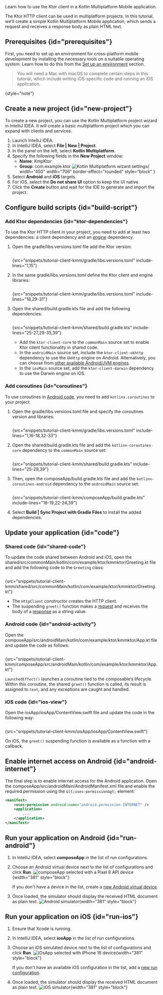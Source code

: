 [//]: # (title: Creating a cross-platform mobile application)

<show-structure for="chapter" depth="2"/>

<tldr>
<var name="example_name" value="tutorial-client-kmp"/>
<include from="lib.topic" element-id="download_example"/>
</tldr>

<link-summary>
Learn how to use the Ktor client in a Kotlin Multiplatform Mobile application.
</link-summary>

The Ktor HTTP client can be used in multiplatform projects. In this tutorial, we'll create a simple Kotlin Multiplatform
Mobile application, which sends a request and receives a response body as plain HTML text.

## Prerequisites {id="prerequisites"}

First, you need to set up an environment for cross-platform mobile development by installing the necessary tools on a
suitable operating system. Learn how to do this from
the [Set up an environment](https://kotlinlang.org/docs/multiplatform-mobile-setup.html) section.

> You will need a Mac with macOS to complete certain steps in this tutorial, which include writing iOS-specific code and
> running an iOS application.
>
{style="note"}

## Create a new project {id="new-project"}

To create a new project, you can use the Kotlin Multiplatform project wizard in IntelliJ IDEA. It will create a basic
multiplatform project which you can expand with clients and services.

<procedure>

1. Launch IntelliJ IDEA.
2. In IntelliJ IDEA, select **File | New | Project**.
3. In the panel on the left, select **Kotlin Multiplatform**.
4. Specify the following fields in the **New Project** window:
    * **Name**: KmpKtor
    * **Group**: com.example.ktor
      ![Kotlin Multiplatform wizard settings](tutorial_client_kmp_create_project.png){ width="450" width="706" border-effect="rounded" style="block" }
5. Select **Android** and **iOS** targets.
6. For iOS, select the **Do not share UI** option to keep the UI native.
7. Click the **Create** button and wait for the IDE to generate and import the project.

</procedure>

## Configure build scripts {id="build-script"}

### Add Ktor dependencies {id="ktor-dependencies"}

To use the Ktor HTTP client in your project, you need to add at least two dependencies: a client dependency and an
[engine](client-engines.md) dependency.

1. Open the
    <path>gradle/libs.versions.toml</path>
    file add the Ktor version:
    
    ```kotlin
    ```
    
    {src="snippets/tutorial-client-kmm/gradle/libs.versions.toml" include-lines="1,15"}

2. In the same
    <path>gradle/libs.versions.toml</path>
    define the Ktor client and engine libraries:
    
    ```kotlin
    ```
    
    {src="snippets/tutorial-client-kmm/gradle/libs.versions.toml" include-lines="18,29-31"}

3. Open the
    <path>shared/build.gradle.kts</path>
    file and add the following dependencies:
    
    ```kotlin
    ```
    
    {src="snippets/tutorial-client-kmm/shared/build.gradle.kts" include-lines="25-27,29-35,39"}
    
    - Add the `ktor-client-core` to the `commonMain` source set to enable Ktor client functionality in shared code.
    - In the `androidMain` source set, include the `ktor-client-okhttp` dependency to use the `OkHttp` engine on Android.
      Alternatively, you can choose from [other available Android/JVM engines](client-engines.md#jvm-android).
    - In the `iosMain` source set, add the `ktor-client-darwin` dependency to use the Darwin engine on iOS.

### Add coroutines {id="coroutines"}

To use coroutines in [Android code](#android-activity), you need to add `kotlinx.coroutines` to your project:

1. Open the
   <path>gradle/libs.versions.toml</path>
   file and specify the coroutines version and libraries:

    ```kotlin
    ```
   {src="snippets/tutorial-client-kmm/gradle/libs.versions.toml" include-lines="1,16-18,32-33"}

2. Open the
   <path>shared/build.gradle.kts</path>
   file and add the `kotlinx-coroutines-core` dependency to the `commonMain` source set:

    ```kotlin
    ```
   {src="snippets/tutorial-client-kmm/shared/build.gradle.kts" include-lines="25-29,39"}

3. Then, open the
   <path>composeApp/build.gradle.kts</path>
   file and add the `kotlinx-coroutines-android` dependency to the `androidMain` source set:

   ```kotlin
   ```
   {src="snippets/tutorial-client-kmm/composeApp/build.gradle.kts" include-lines="18-19,22-24,39"}

4. Select **Build | Sync Project with Gradle Files** to install the added dependencies.

## Update your application {id="code"}

### Shared code {id="shared-code"}

To update the code shared between Android and iOS, open the
<path>shared/src/commonMain/kotlin/com/example/ktor/kmmktor/Greeting.kt</path>
file and add the following code to the `Greeting` class:

```kotlin
```

{src="snippets/tutorial-client-kmm/shared/src/commonMain/kotlin/com/example/ktor/kmmktor/Greeting.kt"}

- The `HttpClient` constructor creates the HTTP client.
- The suspending `greet()` function makes a [request](client-requests.md) and receives the body of
  a [response](client-responses.md) as a string value.

### Android code {id="android-activity"}

Open the
<path>composeApp/src/androidMain/kotlin/com/example/ktor/kmmktor/App.kt</path>
file and update the code as follows:

```kotlin
```

{src="snippets/tutorial-client-kmm/composeApp/src/androidMain/kotlin/com/example/ktor/kmmktor/App.kt"}

`LaunchedEffect()` launches a coroutine tied to the composable’s lifecycle. Within this coroutine, the shared `greet()`
function is called, its result is assigned to `text`, and any exceptions are caught and handled.

### iOS code {id="ios-view"}

Open the
<path>iosApp/iosApp/ContentView.swift</path>
file and update the code in the following way:

```Swift
```

{src="snippets/tutorial-client-kmm/iosApp/iosApp/ContentView.swift"}

On iOS, the `greet()` suspending function is available as a function with a callback.

## Enable internet access on Android {id="android-internet"}

The final step is to enable internet access for the Android application.
Open the
<path>composeApp/src/androidMain/AndroidManifest.xml</path>
file and enable the required permission using the `&lt;uses-permission&gt;` element:

```xml
<manifest>
    <uses-permission android:name="android.permission.INTERNET" />
    <application>
        ...
    </application>
</manifest> 
```

## Run your application on Android {id="run-android"}

1. In IntelliJ IDEA, select **composeApp** in the list of run configurations.
2. Choose an Android virtual device next to the list of configurations and click **Run**.
   ![composeApp selected with a Pixel 8 API device](tutorial_client_kmp_run_android.png){width="381" style="block"}

   If you don't have a device in the list, create
   a [new Android virtual device](https://developer.android.com/studio/run/managing-avds#createavd).
3. Once loaded, the simulator should display the received HTML document as plain text.
   ![Android simulator](tutorial_client_kmp_android.png){width="381" style="block"}

## Run your application on iOS {id="run-ios"}

1. Ensure that Xcode is running.
2. In IntelliJ IDEA, select **iosApp** in the list of run configurations.
3. Choose an iOS simulated device next to the list of configurations and click **Run**.
   ![iOsApp selected with iPhone 16 device](tutorial_client_kmp_run_ios.png){width="381" style="block"}

   If you don't have an available iOS configuration in the list, add a
   [new run configuration](https://www.jetbrains.com/help/kotlin-multiplatform-dev/multiplatform-create-first-app.html#run-on-a-new-ios-simulated-device).
4. Once loaded, the simulator should display the received HTML document as plain text.
   ![iOS simulator](tutorial_client_kmp_ios.png){width="381" style="block"}




